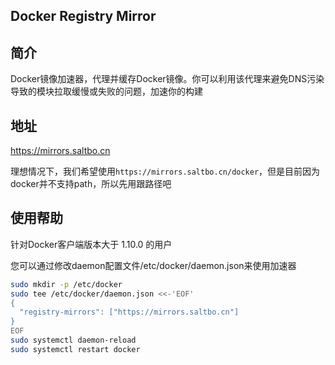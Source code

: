 ## Docker Registry Mirror

## 简介
Docker镜像加速器，代理并缓存Docker镜像。你可以利用该代理来避免DNS污染导致的模块拉取缓慢或失败的问题，加速你的构建


## 地址
https://mirrors.saltbo.cn

理想情况下，我们希望使用`https://mirrors.saltbo.cn/docker`，但是目前因为docker并不支持path，所以先用跟路径吧


## 使用帮助
针对Docker客户端版本大于 1.10.0 的用户

您可以通过修改daemon配置文件/etc/docker/daemon.json来使用加速器

```bash
sudo mkdir -p /etc/docker
sudo tee /etc/docker/daemon.json <<-'EOF'
{
  "registry-mirrors": ["https://mirrors.saltbo.cn"]
}
EOF
sudo systemctl daemon-reload
sudo systemctl restart docker
```
